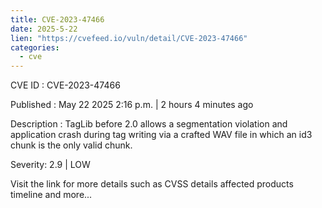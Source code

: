 ```yaml
---
title: CVE-2023-47466
date: 2025-5-22
lien: "https://cvefeed.io/vuln/detail/CVE-2023-47466"
categories:
  - cve
---
```


CVE ID : CVE-2023-47466

Published :  May 22
2025
2:16 p.m. | 2 hours
4 minutes ago

Description : TagLib before 2.0 allows a segmentation violation and application crash during tag writing via a crafted WAV file in which an id3 chunk is the only valid chunk.

Severity: 2.9 | LOW

Visit the link for more details
such as CVSS details
affected products
timeline
and more...
